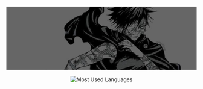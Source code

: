 ![banner](https://github.com/4ster-light/4ster-light/blob/main/banner.jpeg)
<div align="center">
    <img src="https://github-readme-stats.vercel.app/api/top-langs/?username=4ster-light&layout=compact&theme=dark" alt="Most Used Languages" />
</div>
